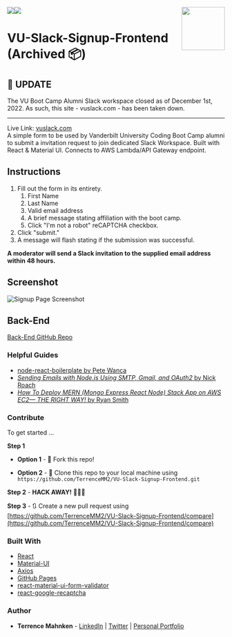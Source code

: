 <img src="https://img.shields.io/github/last-commit/terrencemm2/VU-Slack-Signup-Frontend?style=for-the-badge" /><img src="https://img.shields.io/static/v1?label=Closed&message=December%201%2C%202022&color=red&style=for-the-badge" />
<img align="right" width="100" height="100" src="../media/logo.png?raw=true">

# VU-Slack-Signup-Frontend (Archived 📦)

## 📢 UPDATE

The VU Boot Camp Alumni Slack workspace closed as of December 1st, 2022. As such, this site - vuslack.com - has been taken down.

---

Live Link: [vuslack.com](https://vuslack.com)  
A simple form to be used by Vanderbilt University Coding Boot Camp alumni to submit a invitation request to join dedicated Slack Workspace. Built with React &amp; Material UI. Connects to AWS Lambda/API Gateway endpoint.

## Instructions

1. Fill out the form in its entirety.
   1. First Name
   2. Last Name
   3. Valid email address
   4. A brief message stating affiliation with the boot camp.
   5. Click "I'm not a robot" reCAPTCHA checkbox.
2. Click "submit."
3. A message will flash stating if the submission was successful.

**A moderator will send a Slack invitation to the supplied email address within 48 hours.**

## Screenshot

![Signup Page Screenshot](../media/screenshot.png?raw=true)

## Back-End

[Back-End GitHub Repo](https://github.com/TerrenceMM2/VU-Slack-Signup-API)

### Helpful Guides

- [node-react-boilerplate by Pete Wanca](https://github.com/petewanca/node-react-boilerplate)
- [_Sending Emails with Node.js Using SMTP, Gmail, and OAuth2_ by Nick Roach](https://medium.com/@nickroach_50526/sending-emails-with-node-js-using-smtp-gmail-and-oauth2-316fe9c790a1)
- [_How To Deploy MERN (Mongo Express React Node) Stack App on AWS EC2— THE RIGHT WAY!_ by Ryan Smith](https://medium.com/@rksmith369/how-to-deploy-mern-stack-app-on-aws-ec2-with-ssl-nginx-the-right-way-e76c1a8cd6c6)

### Contribute

To get started ...

**Step 1**

- **Option 1** - 🍴 Fork this repo!

- **Option 2** - 👯 Clone this repo to your local machine using `https://github.com/TerrenceMM2/VU-Slack-Signup-Frontend.git`

**Step 2** - **HACK AWAY!** 🔨🔨🔨

**Step 3** - 🔃 Create a new pull request using [https://github.com/TerrenceMM2/VU-Slack-Signup-Frontend/compare](https://github.com/TerrenceMM2/VU-Slack-Signup-Frontend/compare)

### Built With

- [React](https://reactjs.org/)
- [Material-UI](https://material-ui.com/)
- [Axios](https://www.npmjs.com/package/axios)
- [GitHub Pages](https://www.npmjs.com/package/gh-pages)
- [react-material-ui-form-validator](https://www.npmjs.com/package/react-material-ui-form-validator)
- [react-google-recaptcha](https://www.npmjs.com/package/react-google-recaptcha)

### Author

- **Terrence Mahnken** - [LinkedIn](https://www.linkedin.com/in/terrencemahnken/) | [Twitter](https://twitter.com/TerrenceMahnken) | [Personal Portfolio](https://terrence.codes)
